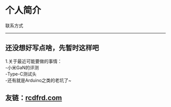 个人简介 
===========
  

联系方式

---

还没想好写点啥，先暂时这样吧  
------
1.关于最近可能要做的事情：   
    -小米GaN的评测  
    -Type-C测试头  
    -还有就是Arduino之类的老坑了~


  
  
  
友链：[rcdfrd.com](https://rcdfrd.com)
------------------------

